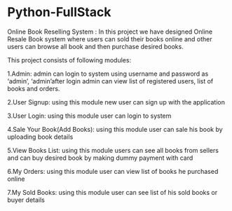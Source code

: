 # Python-FullStack

Online Book Reselling System :
In this project we have designed Online Resale Book system where users can sold their books online and other users can browse all book and then purchase desired books.

This project consists of following modules:

1.Admin: admin can login to system using username and password as ‘admin’, ‘admin’after login admin can view list of registered users, list of books and orders.

2.User Signup: using this module new user can sign up with the application

3.User Login: using this module user can login to system

4.Sale Your Book(Add Books): using this module user can sale his book by uploading book details

5.View Books List: using this module users can see all books from sellers and can buy desired book by making dummy payment with card

6.My Orders: using this module user can view list of books he purchased online

7.My Sold Books: using this module user can see list of his sold books or buyer details


